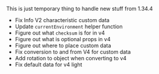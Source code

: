 This is just temporary thing to handle new stuff from 1.34.4

- Fix Info V2 characteristic custom data
- Update `currentEnvironment` helper function
- Figure out what `checksum` is for in v4
- Figure out what is optional props in v4
- Figure out where to place custom data
- Fix conversion to and from V4 for custom data
- Add rotation to object when converting to v4
- Fix default data for v4 light
